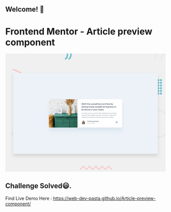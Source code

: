 ## Welcome! 👋

# Frontend Mentor - Article preview component

![Design preview for the Article preview component coding challenge](./design/desktop-preview.jpg)

## Challenge Solved😃.

Find Live Demo Here : https://web-dev-pasta.github.io/Article-preview-component/
